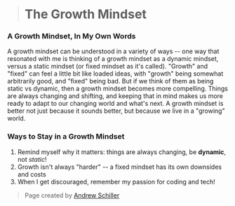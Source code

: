 > # The Growth Mindset
### A Growth Mindset, In My Own Words
A growth mindset can be understood in a variety of ways -- one way that resonated with me is thinking of a growth mindset as a dynamic mindset, versus a static mindset (or fixed mindset as it's called). "Growth" and "fixed" can feel a little bit like loaded ideas, with "growth" being somewhat arbitrarily good, and "fixed" being bad. But if we think of them as being static vs dynamic, then a growth mindset becomes more compelling. Things are always changing and shifting, and keeping that in mind makes us more ready to adapt to our changing world and what's next. A growth mindset is better not just because it sounds better, but because we live in a "growing" world.
### Ways to Stay in a Growth Mindset
1. Remind myself why it matters: things are always changing, be **dynamic**, not *static*!
2. Growth isn't always "harder" -- a fixed mindset has its own downsides and costs
3. When I get discouraged, remember my passion for coding and tech!
>Page created by [Andrew Schiller](https://github.com/schillerandrew)
